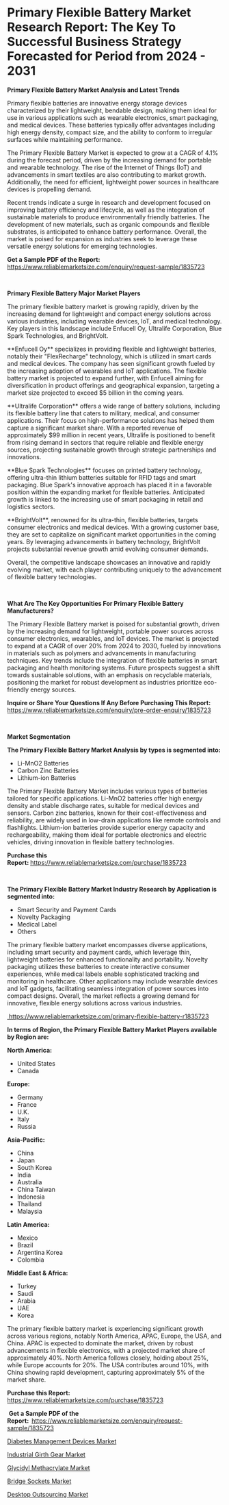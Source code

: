 <p><h1>Primary Flexible Battery Market Research Report: The Key To Successful Business Strategy Forecasted for Period from 2024 - 2031</h1></p><p><strong>Primary Flexible Battery Market Analysis and Latest Trends</strong></p>
<p><p>Primary flexible batteries are innovative energy storage devices characterized by their lightweight, bendable design, making them ideal for use in various applications such as wearable electronics, smart packaging, and medical devices. These batteries typically offer advantages including high energy density, compact size, and the ability to conform to irregular surfaces while maintaining performance.</p><p>The Primary Flexible Battery Market is expected to grow at a CAGR of 4.1% during the forecast period, driven by the increasing demand for portable and wearable technology. The rise of the Internet of Things (IoT) and advancements in smart textiles are also contributing to market growth. Additionally, the need for efficient, lightweight power sources in healthcare devices is propelling demand.</p><p>Recent trends indicate a surge in research and development focused on improving battery efficiency and lifecycle, as well as the integration of sustainable materials to produce environmentally friendly batteries. The development of new materials, such as organic compounds and flexible substrates, is anticipated to enhance battery performance. Overall, the market is poised for expansion as industries seek to leverage these versatile energy solutions for emerging technologies.</p></p>
<p><strong>Get a Sample PDF of the Report:&nbsp;</strong> <a href="https://www.reliablemarketsize.com/enquiry/request-sample/1835723?utm_campaign=1105&utm_medium=2&utm_source=Github&utm_content=ia&utm_term=19112024&utm_id=primary-flexible-battery">https://www.reliablemarketsize.com/enquiry/request-sample/1835723</a></p>
<p>&nbsp;</p>
<p><strong>Primary Flexible Battery Major Market Players</strong></p>
<p><p>The primary flexible battery market is growing rapidly, driven by the increasing demand for lightweight and compact energy solutions across various industries, including wearable devices, IoT, and medical technology. Key players in this landscape include Enfucell Oy, Ultralife Corporation, Blue Spark Technologies, and BrightVolt.</p><p>**Enfucell Oy** specializes in providing flexible and lightweight batteries, notably their "FlexRecharge" technology, which is utilized in smart cards and medical devices. The company has seen significant growth fueled by the increasing adoption of wearables and IoT applications. The flexible battery market is projected to expand further, with Enfucell aiming for diversification in product offerings and geographical expansion, targeting a market size projected to exceed $5 billion in the coming years.</p><p>**Ultralife Corporation** offers a wide range of battery solutions, including its flexible battery line that caters to military, medical, and consumer applications. Their focus on high-performance solutions has helped them capture a significant market share. With a reported revenue of approximately $99 million in recent years, Ultralife is positioned to benefit from rising demand in sectors that require reliable and flexible energy sources, projecting sustainable growth through strategic partnerships and innovations.</p><p>**Blue Spark Technologies** focuses on printed battery technology, offering ultra-thin lithium batteries suitable for RFID tags and smart packaging. Blue Spark's innovative approach has placed it in a favorable position within the expanding market for flexible batteries. Anticipated growth is linked to the increasing use of smart packaging in retail and logistics sectors.</p><p>**BrightVolt**, renowned for its ultra-thin, flexible batteries, targets consumer electronics and medical devices. With a growing customer base, they are set to capitalize on significant market opportunities in the coming years. By leveraging advancements in battery technology, BrightVolt projects substantial revenue growth amid evolving consumer demands.</p><p>Overall, the competitive landscape showcases an innovative and rapidly evolving market, with each player contributing uniquely to the advancement of flexible battery technologies.</p></p>
<p>&nbsp;</p>
<p><strong>What Are The Key Opportunities For Primary Flexible Battery Manufacturers?</strong></p>
<p><p>The Primary Flexible Battery market is poised for substantial growth, driven by the increasing demand for lightweight, portable power sources across consumer electronics, wearables, and IoT devices. The market is projected to expand at a CAGR of over 20% from 2024 to 2030, fueled by innovations in materials such as polymers and advancements in manufacturing techniques. Key trends include the integration of flexible batteries in smart packaging and health monitoring systems. Future prospects suggest a shift towards sustainable solutions, with an emphasis on recyclable materials, positioning the market for robust development as industries prioritize eco-friendly energy sources.</p></p>
<p><strong>Inquire or Share Your Questions If Any Before Purchasing This Report:</strong> <a href="https://www.reliablemarketsize.com/enquiry/pre-order-enquiry/1835723?utm_campaign=1105&utm_medium=2&utm_source=Github&utm_content=ia&utm_term=19112024&utm_id=primary-flexible-battery">https://www.reliablemarketsize.com/enquiry/pre-order-enquiry/1835723</a></p>
<p>&nbsp;</p>
<p><strong>Market Segmentation</strong></p>
<p><strong>The Primary Flexible Battery Market Analysis by types is segmented into:</strong></p>
<p><ul><li>Li-MnO2 Batteries</li><li>Carbon Zinc Batteries</li><li>Lithium-ion Batteries</li></ul></p>
<p><p>The Primary Flexible Battery Market includes various types of batteries tailored for specific applications. Li-MnO2 batteries offer high energy density and stable discharge rates, suitable for medical devices and sensors. Carbon zinc batteries, known for their cost-effectiveness and reliability, are widely used in low-drain applications like remote controls and flashlights. Lithium-ion batteries provide superior energy capacity and rechargeability, making them ideal for portable electronics and electric vehicles, driving innovation in flexible battery technologies.</p></p>
<p><strong>Purchase this Report:&nbsp;</strong><a href="https://www.reliablemarketsize.com/purchase/1835723?utm_campaign=1105&utm_medium=2&utm_source=Github&utm_content=ia&utm_term=19112024&utm_id=primary-flexible-battery">https://www.reliablemarketsize.com/purchase/1835723</a></p>
<p>&nbsp;</p>
<p><strong>The Primary Flexible Battery Market Industry Research by Application is segmented into:</strong></p>
<p><ul><li>Smart Security and Payment Cards</li><li>Novelty Packaging</li><li>Medical Label</li><li>Others</li></ul></p>
<p><p>The primary flexible battery market encompasses diverse applications, including smart security and payment cards, which leverage thin, lightweight batteries for enhanced functionality and portability. Novelty packaging utilizes these batteries to create interactive consumer experiences, while medical labels enable sophisticated tracking and monitoring in healthcare. Other applications may include wearable devices and IoT gadgets, facilitating seamless integration of power sources into compact designs. Overall, the market reflects a growing demand for innovative, flexible energy solutions across various industries.</p></p>
<p><a href="https://www.reliablemarketsize.com/primary-flexible-battery-r1835723?utm_campaign=1105&utm_medium=2&utm_source=Github&utm_content=ia&utm_term=19112024&utm_id=primary-flexible-battery">&nbsp;https://www.reliablemarketsize.com/primary-flexible-battery-r1835723</a></p>
<p><strong>In terms of Region, the Primary Flexible Battery Market Players available by Region are:</strong></p>
<p>
    <p> <strong> North America: </strong>
        <ul>
            <li>United States</li>
            <li>Canada</li>
        </ul>
        </p> 
    <p> <strong> Europe: </strong>
        <ul>
            <li>Germany</li>
            <li>France</li>
            <li>U.K.</li>
            <li>Italy</li>
            <li>Russia</li>
        </ul>
        </p> 
    <p> <strong> Asia-Pacific: </strong>
        <ul>
            <li>China</li>
            <li>Japan</li>
            <li>South Korea</li>
            <li>India</li>
            <li>Australia</li>
            <li>China Taiwan</li>
            <li>Indonesia</li>
            <li>Thailand</li>
            <li>Malaysia</li>
        </ul>
        </p> 
    <p> <strong> Latin America: </strong>
        <ul>
            <li>Mexico</li>
            <li>Brazil</li>
            <li>Argentina Korea</li>
            <li>Colombia</li>
        </ul>
        </p> 
    <p> <strong> Middle East & Africa: </strong>
        <ul>
            <li>Turkey</li>
            <li>Saudi</li>
            <li>Arabia</li>
            <li>UAE</li>
            <li>Korea</li>
        </ul>
    </p>
    </p>
<p><p>The primary flexible battery market is experiencing significant growth across various regions, notably North America, APAC, Europe, the USA, and China. APAC is expected to dominate the market, driven by robust advancements in flexible electronics, with a projected market share of approximately 40%. North America follows closely, holding about 25%, while Europe accounts for 20%. The USA contributes around 10%, with China showing rapid development, capturing approximately 5% of the market share.</p></p>
<p><strong>Purchase this Report: </strong><a href="https://www.reliablemarketsize.com/purchase/1835723?utm_campaign=1105&utm_medium=2&utm_source=Github&utm_content=ia&utm_term=19112024&utm_id=primary-flexible-battery">https://www.reliablemarketsize.com/purchase/1835723</a></p>
<p>&nbsp;<strong>Get a Sample PDF of the Report:&nbsp;&nbsp;</strong><a href="https://www.reliablemarketsize.com/enquiry/request-sample/1835723?utm_campaign=1105&utm_medium=2&utm_source=Github&utm_content=ia&utm_term=19112024&utm_id=primary-flexible-battery">https://www.reliablemarketsize.com/enquiry/request-sample/1835723</a></p>
<p><strong></strong></p>
<p><p><a href="https://issuu.com/reportprime-2/docs/diabetes-management-devices-market-_7a4668e32c7e2f?utm_campaign=1105&utm_medium=2&utm_source=Github&utm_content=ia&utm_term=19112024&utm_id=primary-flexible-battery">Diabetes Management Devices Market</a></p><p><a href="https://www.linkedin.com/pulse/industrial-girth-gear-market-size-growth-trends-byw4f?utm_campaign=1105&utm_medium=2&utm_source=Github&utm_content=ia&utm_term=19112024&utm_id=primary-flexible-battery">Industrial Girth Gear Market</a></p><p><a href="https://www.linkedin.com/pulse/glycidyl-methacrylate-market-size-growth-industry-analysis-u4b9c?utm_campaign=1105&utm_medium=2&utm_source=Github&utm_content=ia&utm_term=19112024&utm_id=primary-flexible-battery">Glycidyl Methacrylate Market</a></p><p><a href="https://www.linkedin.com/pulse/strategic-market-insights-global-bridge-sockets-2024-2031-obphf?utm_campaign=1105&utm_medium=2&utm_source=Github&utm_content=ia&utm_term=19112024&utm_id=primary-flexible-battery">Bridge Sockets Market</a></p><p><a href="https://issuu.com/reportprime-2/docs/desktop-outsourcing-market-size-203_6fd7c086c9f9f0?utm_campaign=1105&utm_medium=2&utm_source=Github&utm_content=ia&utm_term=19112024&utm_id=primary-flexible-battery">Desktop Outsourcing Market</a></p></p>